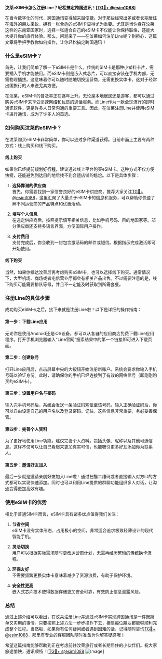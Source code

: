 **汶莱eSIM卡怎么注册Line？轻松搞定跨国通讯！[[TG💪+ @esim1088](https://t.me/s/esim1088)]**

在当今数字化的时代，跨国通讯变得越来越便捷。对于那些经常出差或者长期居住在海外的朋友来说，拥有一张合适的eSIM卡显得尤为重要。尤其是当你身在汶莱这样的东南亚国家时，选择一张适合自己的eSIM卡不仅能让你保持联络，还能大大提升你的旅行体验。那么，问题来了——在汶莱如何注册Line呢？别担心，这篇文章将手把手教你如何操作，让你轻松搞定跨国通讯！

### 什么是eSIM卡？

首先，让我们简单了解一下eSIM卡是什么。传统的SIM卡是那种小塑料卡片，需要插入手机才能使用。而eSIM卡则是嵌入式芯片，可以直接安装在手机内部，无需物理插拔。这意味着你可以随时随地切换运营商，无需更换实体卡。这对于经常出国旅行的人来说尤其方便。

在汶莱，eSIM卡的普及率正在逐年上升。无论是本地居民还是游客，都可以通过购买eSIM卡来享受高速网络和优质的通话服务。而Line作为一款全球流行的即时通讯软件，更是许多人日常沟通的重要工具。因此，在汶莱注册Line并使用eSIM卡进行通讯，成为了许多人的首选。

### 如何购买汶莱的eSIM卡？

在汶莱购买eSIM卡非常简单，你可以通过多种渠道获得。目前市面上主要有两种方式：线上购买和线下购买。

#### 线上购买

如果你已经提前规划好行程，建议通过线上平台购买eSIM卡。这种方式不仅方便快捷，还能避免到达目的地后找不到合适店铺的尴尬。以下是具体步骤：

1. **选择靠谱的供应商**  
   首先，你需要找到一家信誉良好的eSIM卡供应商。推荐大家关注[TG💪+ @esim1088](https://t.me/s/esim1088)，这里汇聚了大量关于eSIM卡的信息和服务，可以帮助你快速了解不同运营商的产品特点和优惠活动。

2. **填写个人信息**  
   在选定供应商后，按照提示填写相关信息，比如手机号码、目的地国家等。部分供应商还支持多语言界面，方便国际用户操作。

3. **支付费用**  
   支付完成后，你会收到一封包含激活码的邮件或短信。根据指示完成激活即可开始使用。

#### 线下购买

当然，如果你抵达汶莱后再考虑购买eSIM卡，也可以选择线下购买。通常情况下，大型机场、商场或者电信营业厅都会有相关产品出售。不过需要注意的是，线下购买可能需要排队等候，并且不一定能及时获取到所需套餐。

### 注册Line的具体步骤

成功购买eSIM卡之后，接下来就是注册Line啦！以下是详细的操作指南：

#### 第一步：下载Line应用

无论你是使用Android还是iOS设备，都可以从各自的应用商店免费下载Line应用程序。打开手机浏览器输入“Line官网”搜索结果中的第一个链接即可进入下载页面。

#### 第二步：创建账号

打开Line应用后，点击屏幕中央的大按钮开始注册新账户。系统会要求你输入手机号码以验证身份。此时，请确保你的手机已经连接到了有效的网络信号（即刚刚购买的eSIM卡）。

#### 第三步：设置用户名与密码

输入完手机号码后，系统会发送一条验证码短信至该号码。输入正确验证码后，你可以自由设定自己的用户名以及登录密码。记住，这些信息非常重要，务必妥善保管。

#### 第四步：完善个人资料

为了更好地使用Line功能，建议完善个人资料。包括头像、昵称以及其他可选信息。这样不仅可以让自己看起来更加真实可信，也能吸引更多好友添加你为联系人。

#### 第五步：邀请好友加入

最后一步就是邀请亲朋好友加入Line啦！通过扫描二维码或者直接输入对方ID的方式都可以实现快速添加。同时也可以利用Line提供的群聊功能组织多人对话，让沟通变得更加高效有趣。

### 使用eSIM卡的优势

相比于普通SIM卡而言，eSIM卡具有诸多优点值得我们关注：

1. **节省空间**  
   eSIM卡没有实体形态，占用极小的空间，非常适合追求极致轻薄设计的现代智能手机。

2. **灵活切换**  
   用户可以根据实际需求随时更改运营商计划，无需再经历繁琐的传统换卡流程。

3. **环保友好**  
   不需要频繁更换实体卡意味着减少了资源浪费，有助于保护环境。

4. **安全性更高**  
   嵌入式芯片技术使得数据存储更加安全可靠，有效防止信息泄露风险。

### 总结

通过上述介绍可以看出，在汶莱注册Line并通过eSIM卡实现跨国通讯是一件既简单又实用的事情。只要按照上述方法一步步操作下去，相信每位朋友都能够顺利完成整个过程。当然啦，如果你有任何疑问或者遇到困难的话，记得随时咨询[TG💪+ @esim1088](https://t.me/s/esim1088)，那里有专业的客服团队随时准备为你解答疑惑哦！

希望这篇指南能够帮助到正在考虑前往汶莱旅行或者长期居住的小伙伴们。祝大家旅途愉快，通讯顺畅！[[TG💪+ @esim1088](https://t.me/s/esim1088) ![Image](https://i.postimg.cc/4NQfJmqS/Snipaste-2025-05-13-00-14-12.png)]